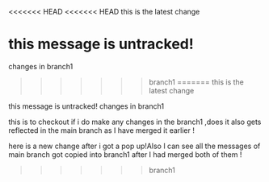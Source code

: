 <<<<<<< HEAD
<<<<<<< HEAD
this is the latest change

this message is untracked! 
=======
changes in branch1 
>>>>>>> branch1
=======
this is the latest change

this message is untracked! 
changes in branch1 


this is to checkout if i do make any changes in the branch1 ,does it also gets reflected in the main branch as I have merged it earlier ! 


here is a new change after i got a pop up!Also I can see all the messages of main branch got copied into branch1 after I had merged both of them !
>>>>>>> branch1
